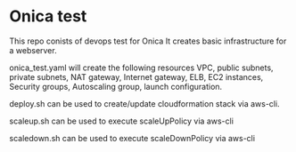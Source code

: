 # Onica test
This repo conists of devops test for Onica
It creates basic infrastructure for a webserver. 

onica_test.yaml will create the following resources
VPC, public subnets, private subnets, NAT gateway, Internet gateway, ELB, EC2 instances, Security groups, Autoscaling group, launch configuration.

deploy.sh can be used to create/update cloudformation stack via aws-cli.

scaleup.sh can be used to execute scaleUpPolicy via aws-cli

scaledown.sh can be used to execute scaleDownPolicy via aws-cli